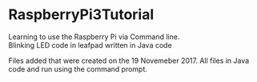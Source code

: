 # RaspberryPi3Tutorial
Learning to use the Raspberry Pi via Command line.  
Blinking LED code in leafpad written in Java code

Files added that were created on the 19 Novemeber 2017.  All files in Java code and run using the command prompt.

